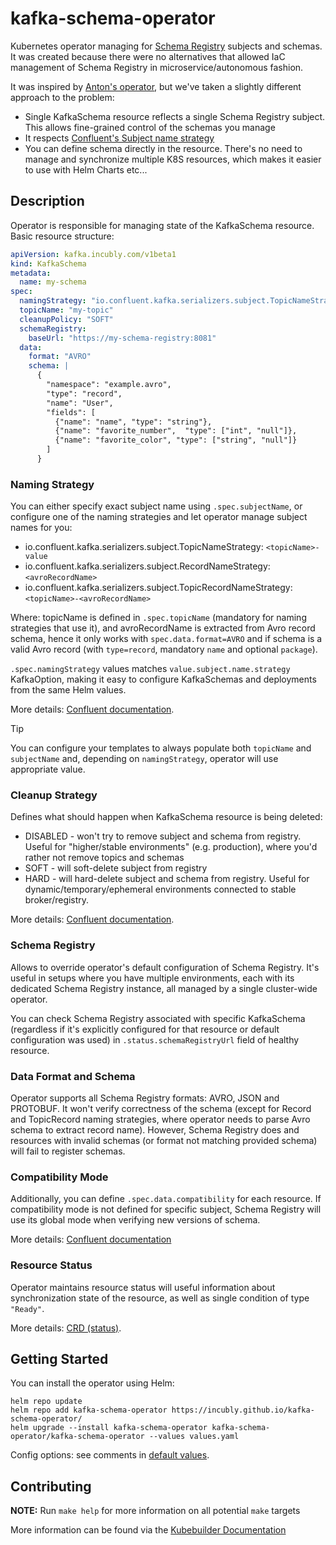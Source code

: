 # kafka-schema-operator

Kubernetes operator managing
for [Schema Registry](https://docs.confluent.io/platform/current/schema-registry/index.html)
subjects and schemas. It was created because there were no alternatives that allowed
IaC management of Schema Registry in microservice/autonomous fashion.

It was inspired by [Anton's operator](https://github.com/pannoi/kafka-schema-operator),
but we've taken a slightly different approach to the problem:

* Single KafkaSchema resource reflects a single Schema Registry subject.
  This allows fine-grained control of the schemas you manage
* It respects
  [Confluent's Subject name strategy](https://docs.confluent.io/platform/current/schema-registry/fundamentals/serdes-develop/index.html#subject-name-strategy)
* You can define schema directly in the resource. There's no need to manage
  and synchronize multiple K8S resources,  which makes it easier to use with
  Helm Charts etc...

## Description

Operator is responsible for managing state of the KafkaSchema resource.
Basic resource structure:

```yaml
apiVersion: kafka.incubly.com/v1beta1
kind: KafkaSchema
metadata:
  name: my-schema
spec:
  namingStrategy: "io.confluent.kafka.serializers.subject.TopicNameStrategy"
  topicName: "my-topic"
  cleanupPolicy: "SOFT"
  schemaRegistry:
    baseUrl: "https://my-schema-registry:8081"
  data:
    format: "AVRO"
    schema: |
      {
        "namespace": "example.avro",
        "type": "record",
        "name": "User",
        "fields": [
          {"name": "name", "type": "string"},
          {"name": "favorite_number",  "type": ["int", "null"]},
          {"name": "favorite_color", "type": ["string", "null"]}
        ]
      }
```

### Naming Strategy

You can either specify exact subject name using `.spec.subjectName`,
or configure one of the naming strategies and let operator manage subject names for you:
* io.confluent.kafka.serializers.subject.TopicNameStrategy: `<topicName>-value`
* io.confluent.kafka.serializers.subject.RecordNameStrategy: `<avroRecordName>`
* io.confluent.kafka.serializers.subject.TopicRecordNameStrategy: `<topicName>-<avroRecordName>`

Where: topicName is defined in `.spec.topicName` (mandatory for naming strategies that use it), and avroRecordName is extracted from Avro record schema, hence it only works with `spec.data.format=AVRO` and if schema is a valid Avro record (with `type=record`, mandatory `name` and optional `package`).

`.spec.namingStrategy` values matches `value.subject.name.strategy` KafkaOption,
making it easy to configure KafkaSchemas and deployments from the same Helm values.

More details: [Confluent documentation](https://docs.confluent.io/platform/current/schema-registry/fundamentals/serdes-develop/index.html#subject-name-strategy).

> [!TIP]
> You can configure your templates to always populate both `topicName` and `subjectName` and,
> depending on `namingStrategy`, operator will use appropriate value.

### Cleanup Strategy

Defines what should happen when KafkaSchema resource is being deleted:
* DISABLED - won't try to remove subject and schema from registry.
  Useful for "higher/stable environments" (e.g. production),
  where you'd rather not remove topics and schemas
* SOFT - will soft-delete subject from registry
* HARD - will hard-delete subject and schema from registry.
  Useful for dynamic/temporary/ephemeral environments connected to stable broker/registry.
 

More details: [Confluent documentation](https://docs.confluent.io/platform/current/schema-registry/schema-deletion-guidelines.html).

### Schema Registry

Allows to override operator's default configuration of Schema Registry.
It's useful in setups where you have multiple environments,
each with its dedicated Schema Registry instance,
all managed by a single cluster-wide operator.

You can check Schema Registry associated with specific KafkaSchema
(regardless if it's explicitly configured for that resource or default configuration was used)
in `.status.schemaRegistryUrl` field of healthy resource. 

### Data Format and Schema

Operator supports all Schema Registry formats: AVRO, JSON and PROTOBUF.
It won't verify correctness of the schema (except for Record and TopicRecord
naming strategies, where operator needs to parse Avro schema to extract record name).
However, Schema Registry does and resources with invalid schemas
(or format not matching provided schema) will fail to register schemas.

### Compatibility Mode

Additionally, you can define `.spec.data.compatibility` for each resource.
If compatibility mode is not defined for specific subject, Schema Registry
will use its global mode when verifying new versions of schema.

More details: [Confluent documentation](https://docs.confluent.io/platform/current/schema-registry/fundamentals/schema-evolution.html#compatibility-types)

### Resource Status

Operator maintains resource status will useful information about synchronization state
of the resource, as well as single condition of type `"Ready"`.

More details: [CRD (status)](./helm-charts/crds/kafka.incubly.com_kafkaschemas.yaml).

## Getting Started

You can install the operator using Helm:

```shell
helm repo update
helm repo add kafka-schema-operator https://incubly.github.io/kafka-schema-operator/
helm upgrade --install kafka-schema-operator kafka-schema-operator/kafka-schema-operator --values values.yaml
```

Config options: see comments in [default values](./helm-charts/values.yaml).

## Contributing

**NOTE:** Run `make help` for more information on all potential `make` targets

More information can be found via the [Kubebuilder Documentation](https://book.kubebuilder.io/introduction.html)
